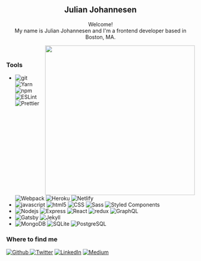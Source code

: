 <article>

<header>
<h1>Julian Johannesen</h1>
<p>Welcome! </br> My name is Julian Johannesen and I'm a frontend developer based in Boston, MA. </p>
<img align="right" width="400px" src="https://user-images.githubusercontent.com/252081/139713296-fd8b6775-0b5d-42c2-9656-7397ee50d470.png">
</header>

<main>
<section>
<h3>Tools</h3>
<ul>
  <li><img alt="git" src="https://img.shields.io/badge/-Git-F05032?style=flat-square&logo=git&logoColor=white" />
  <img alt="Yarn" src="https://img.shields.io/badge/-Yarn-117cad?style=flat-square&logo=Yarn&logoColor=white" />
  <img alt="npm" src="https://img.shields.io/badge/-NPM-CB3837?style=flat-square&logo=npm&logoColor=white" />
  <img alt="ESLint" src="https://img.shields.io/badge/-ESLint-4B32C3?style=flat-square&logo=ESLint&logoColor=white" />
  <img alt="Prettier" src="https://img.shields.io/badge/-Prettier-F7B93E?style=flat-square&logo=prettier&logoColor=white" />
  <img alt="Webpack" src="https://img.shields.io/badge/-Webpack-8DD6F9?style=flat-square&logo=webpack&logoColor=white" /> 
  <img alt="Heroku" src="https://img.shields.io/badge/-Heroku-430098?style=flat-square&logo=heroku&logoColor=white" />
  <img alt="Netlify" src="https://img.shields.io/badge/-Netlify-45b8d8?style=flat-square&logo=netlify&logoColor=white" />
  </li>
  <li>
  <img alt="javascript" src="https://img.shields.io/badge/-javascript-E34F26?style=flat-square&logo=javascript&logoColor=white" />
  <img alt="html5" src="https://img.shields.io/badge/-HTML5-E34F26?style=flat-square&logo=html5&logoColor=white" />
  <img alt="CSS" src="https://img.shields.io/badge/-CSS-CC6699?style=flat-square&logo=CSS&logoColor=white" />
  <img alt="Sass" src="https://img.shields.io/badge/-Sass-CB3837?style=flat-square&logo=sass&logoColor=white" />
  <img alt="Styled Components" src="https://img.shields.io/badge/-Styled_Components-db7092?style=flat-square&logo=styled-components&logoColor=white" />
  </li>
  <li>
  <img alt="Nodejs" src="https://img.shields.io/badge/-Nodejs-43853d?style=flat-square&logo=Node.js&logoColor=white" />
  <img alt="Express" src="https://img.shields.io/badge/-Express-45b8d8?style=flat-square&logo=Express&logoColor=white" />
  <img alt="React" src="https://img.shields.io/badge/-React-45b8d8?style=flat-square&logo=react&logoColor=white" />
  <img alt="redux" src="https://img.shields.io/badge/-Redux-764ABC?style=flat-square&logo=redux&logoColor=white" />
  <img alt="GraphQL" src="https://img.shields.io/badge/-GraphQL-E10098?style=flat-square&logo=graphql&logoColor=white" />
  </li>
  <li>
  <img alt="Gatsby" src="https://img.shields.io/badge/-Gatsby-542c85?style=flat-square&logo=Gatsby&logoColor=white" />
  <img alt="Jekyll" src="https://img.shields.io/badge/-Jekyll-fc0?style=flat-square&logo=Jekyll&logoColor=white" />
  </li>
  <li>
  <img alt="MongoDB" src="https://img.shields.io/badge/-MongoDB-13aa52?style=flat-square&logo=mongodb&logoColor=white" />
  <img alt="SQLite" src="https://img.shields.io/badge/-SQLite-044a64?style=flat-square&logo=SQLite&logoColor=white" />
  <img alt="PostgreSQL" src="https://img.shields.io/badge/-PostgreSQL-336791?style=flat-square&logo=PostgreSQL&logoColor=white" />
</li>
</ul>
</section>

<!--
<section>
<h3>My latest posts</h3>
<ul>
  <li>
    <a href="https://medium.com/blahblahblah">
      <b><img src="thumbnail.png" width="20" alt="new" />Blah blah blah</b>
    </a>
    <br/>
    <i>Blah blah blah comment blah blah.</i>
  </li>
</ul>
</section>
-->
<section>
<h3>Where to find me</h3>
<p>
  <a href="https://github.com/julianjohannesen" target="_blank">
    <img alt="Github" src="https://img.shields.io/badge/GitHub-%2312100E.svg?&style=for-the-badge&logo=Github&logoColor=white" />
  </a> 
  <a href="https://twitter.com/jjeadon" target="_blank">
    <img alt="Twitter" src="https://img.shields.io/badge/twitter-%231DA1F2.svg?&style=for-the-badge&logo=twitter&logoColor=white" /></a> 
  <a href="https://www.linkedin.com/in/julianjohannesen" target="_blank">
    <img alt="LinkedIn" src="https://img.shields.io/badge/linkedin-%230077B5.svg?&style=for-the-badge&logo=linkedin&logoColor=white" /></a> 
  <a href="https://medium.com/@julianjohannesen" target="_blank">
    <img alt="Medium" src="https://img.shields.io/badge/medium-%2312100E.svg?&style=for-the-badge&logo=medium&logoColor=white" />
  </a>
</p>
</section>
</main>
</article>



